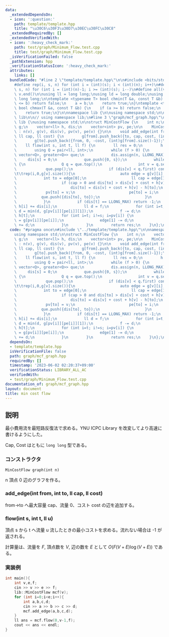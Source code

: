```yaml
---
data:
  _extendedDependsOn:
  - icon: ':question:'
    path: template/template.hpp
    title: "\u30C6\u30F3\u30D7\u30EC\u30FC\u30C8"
  _extendedRequiredBy: []
  _extendedVerifiedWith:
  - icon: ':heavy_check_mark:'
    path: test/graph/Minimum_Flow.test.cpp
    title: test/graph/Minimum_Flow.test.cpp
  _isVerificationFailed: false
  _pathExtension: hpp
  _verificationStatusIcon: ':heavy_check_mark:'
  attributes:
    links: []
  bundledCode: "#line 2 \"template/template.hpp\"\n\n#include <bits/stdc++.h>\n\n\
    #define rep(i, s, n) for (int i = (int)(s); i < (int)(n); i++)\n#define rrep(i,\
    \ s, n) for (int i = (int)(n)-1; i >= (int)(s); i--)\n#define all(v) v.begin(),\
    \ v.end()\n\nusing ll = long long;\nusing ld = long double;\nusing ull = unsigned\
    \ long long;\n\ntemplate <typename T> bool chmin(T &a, const T &b) {\n    if (a\
    \ <= b) return false;\n    a = b;\n    return true;\n}\ntemplate <typename T>\
    \ bool chmax(T &a, const T &b) {\n    if (a >= b) return false;\n    a = b;\n\
    \    return true;\n}\n\nnamespace lib {\n\nusing namespace std;\n\n}  // namespace\
    \ lib\n\n// using namespace lib;\n#line 3 \"graph/mcf_graph.hpp\"\n\nnamespace\
    \ lib {\nusing namespace std;\n\nstruct MinCostFlow {\n    int n;\n    vector<vector<vector<ll>>>\
    \ g;\n    vector<ll> h, dis;\n    vector<int> pv, pe;\n\n    MinCostFlow(int v)\
    \ : n(v), g(v), dis(v), pv(v), pe(v) {}\n\n    void add_edge(int from, int to,\
    \ ll cap, ll cost) {\n        g[from].push_back({to, cap, cost, (int)g[to].size()});\n\
    \        g[to].push_back({from, 0, -cost, (int)g[from].size()-1});\n    }\n\n\
    \    ll flow(int s, int t, ll f) {\n        ll res = 0;\n        h.assign(n, 0);\n\
    \        using Q = pair<ll, int>;\n        while (f > 0) {\n            priority_queue<Q,\
    \ vector<Q>, greater<Q>> que;\n            dis.assign(n, LLONG_MAX);\n       \
    \     dis[s] = 0;\n            que.push({0, s});\n            while (que.size())\
    \ {\n                Q q = que.top();\n                int v = q.second;\n   \
    \             que.pop();\n                if (dis[v] < q.first) continue;\n\t\t\
    \t\trep(i,0,g[v].size()){\n                    auto edge = g[v][i];\n        \
    \            int to = edge[0];\n                    ll cap = edge[1], cost = edge[2];\n\
    \                    if (cap > 0 and dis[to] > dis[v] + cost + h[v] - h[to]) {\n\
    \                        dis[to] = dis[v] + cost + h[v] - h[to];\n           \
    \             pv[to] = v;\n                        pe[to] = i;\n             \
    \           que.push({dis[to], to});\n                    }\n                }\n\
    \            }\n            if (dis[t] == LLONG_MAX) return -1;\n            rep(i,0,n)\
    \ h[i] += dis[i];\n            ll d = f;\n            for (int i=t; i!=s; i=pv[i])\
    \ d = min(d, g[pv[i]][pe[i]][1]);\n            f -= d;\n            res += d *\
    \ h[t];\n            for (int i=t; i!=s; i=pv[i]) {\n                auto& edge\
    \ = g[pv[i]][pe[i]];\n                edge[1] -= d;\n                g[i][edge[3]][1]\
    \ += d;\n            }\n        }\n        return res;\n    }\n};\n\n}\n"
  code: "#pragma once\n#include \"../template/template.hpp\"\n\nnamespace lib {\n\
    using namespace std;\n\nstruct MinCostFlow {\n    int n;\n    vector<vector<vector<ll>>>\
    \ g;\n    vector<ll> h, dis;\n    vector<int> pv, pe;\n\n    MinCostFlow(int v)\
    \ : n(v), g(v), dis(v), pv(v), pe(v) {}\n\n    void add_edge(int from, int to,\
    \ ll cap, ll cost) {\n        g[from].push_back({to, cap, cost, (int)g[to].size()});\n\
    \        g[to].push_back({from, 0, -cost, (int)g[from].size()-1});\n    }\n\n\
    \    ll flow(int s, int t, ll f) {\n        ll res = 0;\n        h.assign(n, 0);\n\
    \        using Q = pair<ll, int>;\n        while (f > 0) {\n            priority_queue<Q,\
    \ vector<Q>, greater<Q>> que;\n            dis.assign(n, LLONG_MAX);\n       \
    \     dis[s] = 0;\n            que.push({0, s});\n            while (que.size())\
    \ {\n                Q q = que.top();\n                int v = q.second;\n   \
    \             que.pop();\n                if (dis[v] < q.first) continue;\n\t\t\
    \t\trep(i,0,g[v].size()){\n                    auto edge = g[v][i];\n        \
    \            int to = edge[0];\n                    ll cap = edge[1], cost = edge[2];\n\
    \                    if (cap > 0 and dis[to] > dis[v] + cost + h[v] - h[to]) {\n\
    \                        dis[to] = dis[v] + cost + h[v] - h[to];\n           \
    \             pv[to] = v;\n                        pe[to] = i;\n             \
    \           que.push({dis[to], to});\n                    }\n                }\n\
    \            }\n            if (dis[t] == LLONG_MAX) return -1;\n            rep(i,0,n)\
    \ h[i] += dis[i];\n            ll d = f;\n            for (int i=t; i!=s; i=pv[i])\
    \ d = min(d, g[pv[i]][pe[i]][1]);\n            f -= d;\n            res += d *\
    \ h[t];\n            for (int i=t; i!=s; i=pv[i]) {\n                auto& edge\
    \ = g[pv[i]][pe[i]];\n                edge[1] -= d;\n                g[i][edge[3]][1]\
    \ += d;\n            }\n        }\n        return res;\n    }\n};\n\n}\n"
  dependsOn:
  - template/template.hpp
  isVerificationFile: false
  path: graph/mcf_graph.hpp
  requiredBy: []
  timestamp: '2023-06-02 02:20:37+09:00'
  verificationStatus: LIBRARY_ALL_AC
  verifiedWith:
  - test/graph/Minimum_Flow.test.cpp
documentation_of: graph/mcf_graph.hpp
layout: document
title: min cost flow
---
```


## 説明

最小費用流を最短路反復法で求める。YNU ICPC Library を改変してより高速に書けるようにした。

Cap, Cost はともに `long long` 型である。

### コンストラクタ

`MinCostFlow graph(int n)`

n 頂点 0 辺のグラフを作る。

### add_edge(int from, int to, ll cap, ll cost)

from→to へ最大容量 cap、流量 0、コスト cost の辺を追加する。

### flow(int s, int t, ll u)

頂点 s から t へ流量 u 流したときの最小コストを求める。流れない場合は -1 が返される。

計算量は、流量を $F$, 頂点数を $V$, 辺の数を $E$ として $O(F(V+E)\log(V+E))$ である。

### 実装例

```cpp
int main(){
	int v,e,f;
	cin >> v >> e >> f;
	lib::MinCostFlow mcf(v);
	for (int i=0;i<e;i++){
		int a,b,c,d;
		cin >> a >> b >> c >> d;
		mcf.add_edge(a,b,c,d);
	}
	ll ans = mcf.flow(0,v-1,f);
	cout << ans << endl;
}
```
